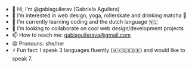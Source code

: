 - 👋 Hi, I’m @gabiaguilerav (Gabriela Aguilera)
- 👀 I’m interested in web design, yoga, rollerskate and drinking matcha 🍵 
- 🌱 I’m currently learning coding and the dutch language 🇳🇱 
- 💞️ I’m looking to collaborate on cool web design/development projects
- 📫 How to reach me: gabiaguilerava@gmail.com
- 😄 Pronouns: she/her
- ⚡ Fun fact: I speak 3 languages fluently (🇲🇽🇬🇧🇩🇪) and would like to speak 7.

<!---
gabiaguilerav/gabiaguilerav is a ✨ special ✨ repository because its `README.md` (this file) appears on your GitHub profile.
You can click the Preview link to take a look at your changes.
--->
